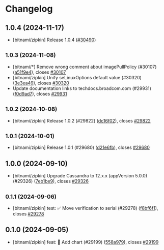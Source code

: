 # Changelog

## 1.0.4 (2024-11-17)

* [bitnami/zipkin] Release 1.0.4 ([#30490](https://github.com/bitnami/charts/pull/30490))

## <small>1.0.3 (2024-11-08)</small>

* [bitnami/*] Remove wrong comment about imagePullPolicy (#30107) ([a51f9e4](https://github.com/bitnami/charts/commit/a51f9e4bb0fbf77199512d35de7ac8abe055d026)), closes [#30107](https://github.com/bitnami/charts/issues/30107)
* [bitnami/zipkin] Unify seLinuxOptions default value (#30320) ([3e3ea49](https://github.com/bitnami/charts/commit/3e3ea494d53df88393257d941802ecf6eb9ec49b)), closes [#30320](https://github.com/bitnami/charts/issues/30320)
* Update documentation links to techdocs.broadcom.com (#29931) ([f0d9ad7](https://github.com/bitnami/charts/commit/f0d9ad78f39f633d275fc576d32eae78ded4d0b8)), closes [#29931](https://github.com/bitnami/charts/issues/29931)

## <small>1.0.2 (2024-10-08)</small>

* [bitnami/zipkin] Release 1.0.2 (#29822) ([dc16f02](https://github.com/bitnami/charts/commit/dc16f02ab729be3882ecb498f69a73c708afcca3)), closes [#29822](https://github.com/bitnami/charts/issues/29822)

## <small>1.0.1 (2024-10-01)</small>

* [bitnami/zipkin] Release 1.0.1 (#29680) ([d21e6fb](https://github.com/bitnami/charts/commit/d21e6fb694112566d2f46e7682cb704859285c74)), closes [#29680](https://github.com/bitnami/charts/issues/29680)

## 1.0.0 (2024-09-10)

* [bitnami/zipkin] Upgrade Cassandra to 12.x.x (appVersion 5.0.0) (#29326) ([7eb1be9](https://github.com/bitnami/charts/commit/7eb1be9de9fabc705f788702cf8f0cc1acfc7e2b)), closes [#29326](https://github.com/bitnami/charts/issues/29326)

## <small>0.1.1 (2024-09-06)</small>

* [bitnami/zipkin] test: :white_check_mark: Move verification to serial (#29278) ([f8bf6f1](https://github.com/bitnami/charts/commit/f8bf6f1516ea7df4bfb115f9fbcade880124ed56)), closes [#29278](https://github.com/bitnami/charts/issues/29278)

## 0.1.0 (2024-09-05)

* [bitnami/zipkin] feat: :tada: Add chart (#29199) ([558a979](https://github.com/bitnami/charts/commit/558a9793173257a72fbbeb16a391ac03a8476208)), closes [#29199](https://github.com/bitnami/charts/issues/29199)
